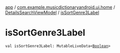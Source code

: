 [app](../../index.md) / [com.example.musicdictionaryandroid.ui.home](../index.md) / [DetailsSearchViewModel](index.md) / [isSortGenre3Label](./is-sort-genre3-label.md)

# isSortGenre3Label

`val isSortGenre3Label: MutableLiveData<`[`Boolean`](https://kotlinlang.org/api/latest/jvm/stdlib/kotlin/-boolean/index.html)`>`